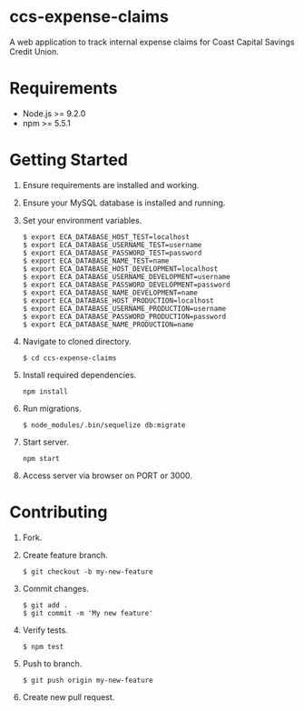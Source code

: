 # ccs-expense-claims

A web application to track internal expense claims for Coast Capital Savings Credit Union.

# Requirements

* Node.js >= 9.2.0
* npm >= 5.5.1

# Getting Started

1. Ensure requirements are installed and working.
2. Ensure your MySQL database is installed and running.
3. Set your environment variables.

    ```
    $ export ECA_DATABASE_HOST_TEST=localhost
    $ export ECA_DATABASE_USERNAME_TEST=username
    $ export ECA_DATABASE_PASSWORD_TEST=password
    $ export ECA_DATABASE_NAME_TEST=name
    $ export ECA_DATABASE_HOST_DEVELOPMENT=localhost
    $ export ECA_DATABASE_USERNAME_DEVELOPMENT=username
    $ export ECA_DATABASE_PASSWORD_DEVELOPMENT=password
    $ export ECA_DATABASE_NAME_DEVELOPMENT=name
    $ export ECA_DATABASE_HOST_PRODUCTION=localhost
    $ export ECA_DATABASE_USERNAME_PRODUCTION=username
    $ export ECA_DATABASE_PASSWORD_PRODUCTION=password
    $ export ECA_DATABASE_NAME_PRODUCTION=name
    ```

4. Navigate to cloned directory.

    ```$ cd ccs-expense-claims```

5. Install required dependencies.

    ```npm install```

5. Run migrations.

    ```$ node_modules/.bin/sequelize db:migrate```

6. Start server.

    ```npm start```

7. Access server via browser on PORT or 3000.

# Contributing

1. Fork.
2. Create feature branch.

    ```$ git checkout -b my-new-feature```

3. Commit changes.

    ```
    $ git add .
    $ git commit -m 'My new feature'
    ```

4. Verify tests.

    ```$ npm test```

5. Push to branch.

    ```$ git push origin my-new-feature```

6. Create new pull request.
